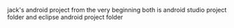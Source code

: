 jack's android project from the very beginning both is android studio project folder and eclipse android project folder
